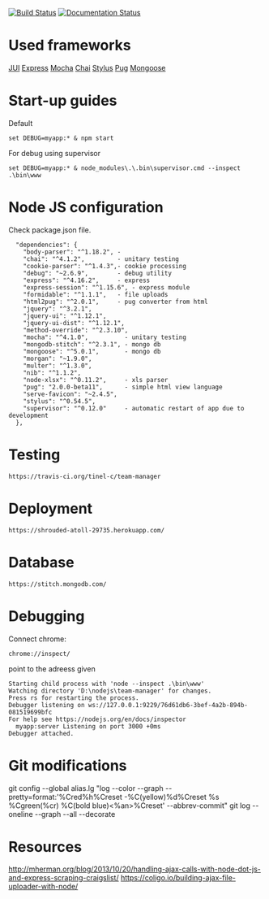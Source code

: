 [![Build Status](https://travis-ci.org/tinel-c/team-manager.svg?branch=master)](https://travis-ci.org/tinel-c/team-manager)
[![Documentation Status](https://readthedocs.org/projects/team-manager/badge/?version=latest)](http://team-manager.readthedocs.io/en/latest/?badge=latest)


# Used frameworks

[JUI](http://uiplay.jui.io)
[Express](https://expressjs.com/)
[Mocha](https://mochajs.org/)
[Chai](http://chaijs.com/)
[Stylus](http://stylus-lang.com/)
[Pug](https://pugjs.org/)
[Mongoose](https://scotch.io/tutorials/using-mongoosejs-in-node-js-and-mongodb-applications)

# Start-up guides

Default
```
set DEBUG=myapp:* & npm start
```

For debug using supervisor
``` 
set DEBUG=myapp:* & node_modules\.\.bin\supervisor.cmd --inspect .\bin\www
```

# Node JS configuration 

Check package.json file.

```
  "dependencies": {
    "body-parser": "^1.18.2", - 
    "chai": "^4.1.2",         - unitary testing
    "cookie-parser": "^1.4.3",- cookie processing
    "debug": "~2.6.9",        - debug utility
    "express": "^4.16.2",     - express 
    "express-session": "^1.15.6", - express module
    "formidable": "^1.1.1",   - file uploads
    "html2pug": "^2.0.1",     - pug converter from html
    "jquery": "^3.2.1",
    "jquery-ui": "^1.12.1",
    "jquery-ui-dist": "^1.12.1",
    "method-override": "^2.3.10",
    "mocha": "^4.1.0",          - unitary testing
    "mongodb-stitch": "^2.3.1", - mongo db
    "mongoose": "^5.0.1",       - mongo db
    "morgan": "~1.9.0",
    "multer": "^1.3.0",
    "nib": "^1.1.2",
    "node-xlsx": "^0.11.2",     - xls parser
    "pug": "2.0.0-beta11",      - simple html view language
    "serve-favicon": "~2.4.5",
    "stylus": "^0.54.5",
    "supervisor": "^0.12.0"     - automatic restart of app due to development
  },
```

# Testing
```
https://travis-ci.org/tinel-c/team-manager
```

# Deployment
```
https://shrouded-atoll-29735.herokuapp.com/
```

# Database

```
https://stitch.mongodb.com/
```

# Debugging

Connect chrome: 

```
chrome://inspect/
```

point to the adreess given
```
Starting child process with 'node --inspect .\bin\www'
Watching directory 'D:\nodejs\team-manager' for changes.
Press rs for restarting the process.
Debugger listening on ws://127.0.0.1:9229/76d61db6-3bef-4a2b-894b-081519699bfc
For help see https://nodejs.org/en/docs/inspector
  myapp:server Listening on port 3000 +0ms
Debugger attached.
```

# Git modifications

git config --global alias.lg "log --color --graph --pretty=format:'%Cred%h%Creset -%C(yellow)%d%Creset %s %Cgreen(%cr) %C(bold blue)<%an>%Creset' --abbrev-commit"
git log --oneline --graph --all --decorate


# Resources
http://mherman.org/blog/2013/10/20/handling-ajax-calls-with-node-dot-js-and-express-scraping-craigslist/
https://coligo.io/building-ajax-file-uploader-with-node/